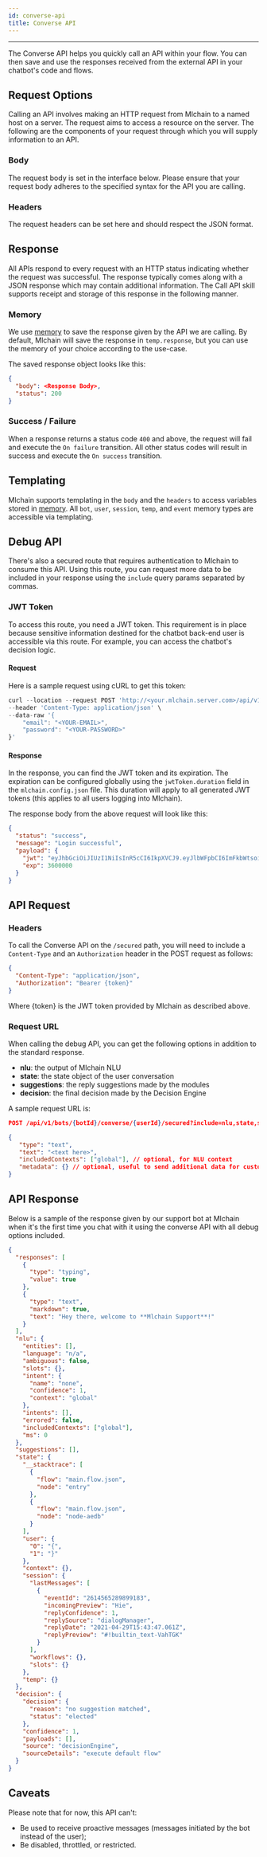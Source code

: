 ```yaml
---
id: converse-api
title: Converse API
---
```


---

The Converse API helps you quickly call an API within your flow. You can then save and use the responses received from the external API in your chatbot's code and flows.

## Request Options

Calling an API involves making an HTTP request from Mlchain to a named host on a server. The request aims to access a resource on the server. The following are the components of your request through which you will supply information to an API.

### Body

The request body is set in the interface below. Please ensure that your request body adheres to the specified syntax for the API you are calling.

### Headers

The request headers can be set here and should respect the JSON format.

## Response

All APIs respond to every request with an HTTP status indicating whether the request was successful. The response typically comes along with a JSON response which may contain additional information. The Call API skill supports receipt and storage of this response in the following manner.

### Memory

We use [memory](/building-chatbots/memory-&-data-persistence/flow-memory) to save the response given by the API we are calling. By default, Mlchain will save the response in `temp.response`, but you can use the memory of your choice according to the use-case.

The saved response object looks like this:

```json
{
  "body": <Response Body>,
  "status": 200
}
```

### Success / Failure

When a response returns a status code `400` and above, the request will fail and execute the `On failure` transition. All other status codes will result in success and execute the `On success` transition.

## Templating

Mlchain supports templating in the `body` and the `headers` to access variables stored in [memory](/building-chatbots/memory-&-data-persistence/flow-memory). All `bot`, `user`, `session`, `temp`, and `event` memory types are accessible via templating.

## Debug API

There's also a secured route that requires authentication to Mlchain to consume this API. Using this route, you can request more data to be included in your response using the `include` query params separated by commas.

### JWT Token

To access this route, you need a JWT token. This requirement is in place because sensitive information destined for the chatbot back-end user is accessible via this route. For example, you can access the chatbot's decision logic.

#### Request

Here is a sample request using cURL to get this token:

```js
curl --location --request POST 'http://<your.mlchain.server.com>/api/v1/auth/login/basic/default' \
--header 'Content-Type: application/json' \
--data-raw '{
    "email": "<YOUR-EMAIL>",
    "password": "<YOUR-PASSWORD>"
}'
```

#### Response

In the response, you can find the JWT token and its expiration. The expiration can be configured globally using the `jwtToken.duration` field in the `mlchain.config.json` file. This duration will apply to all generated JWT tokens (this applies to all users logging into Mlchain).

The response body from the above request will look like this:

```json
{
  "status": "success",
  "message": "Login successful",
  "payload": {
    "jwt": "eyJhbGciOiJIUzI1NiIsInR5cCI6IkpXVCJ9.eyJlbWFpbCI6ImFkbWtsoiwic3RyYXRlZ3kiOiJkZWZhdWx0IiwidG9rZW5WZXJzaW9uIjoxLCJpc1N1cGVyQWRtaW4iOnRydWUsImlhdCI6MTYxODU3Mjk1MCwiZXhwIjoxNjE4NTc2NTUwLCJhsdwiOiJjb2xsYWJvcmF0b3JzIn0.urYZ5A8yXH3XqzSmu7GmImufSgZ0Nx6HknzuidGWnRs",
    "exp": 3600000
  }
}
```

## API Request

### Headers

To call the Converse API on the `/secured` path, you will need to include a `Content-Type` and an `Authorization` header in the POST request as follows:

```json
{
  "Content-Type": "application/json",
  "Authorization": "Bearer {token}"
}
```

Where {token} is the JWT token provided by Mlchain as described above.

### Request URL

When calling the debug API, you can get the following options in addition to the standard response.

- **nlu**: the output of Mlchain NLU
- **state**: the state object of the user conversation
- **suggestions**: the reply suggestions made by the modules
- **decision**: the final decision made by the Decision Engine

A sample request URL is:

```json
POST /api/v1/bots/{botId}/converse/{userId}/secured?include=nlu,state,suggestions,decision

{
   "type": "text",
   "text": "<text here>",
   "includedContexts": ["global"], // optional, for NLU context
   "metadata": {} // optional, useful to send additional data for custom hooks
}
```

## API Response

Below is a sample of the response given by our support bot at Mlchain when it's the first time you chat with it using the converse API with all debug options included.

```json
{
  "responses": [
    {
      "type": "typing",
      "value": true
    },
    {
      "type": "text",
      "markdown": true,
      "text": "Hey there, welcome to **Mlchain Support**!"
    }
  ],
  "nlu": {
    "entities": [],
    "language": "n/a",
    "ambiguous": false,
    "slots": {},
    "intent": {
      "name": "none",
      "confidence": 1,
      "context": "global"
    },
    "intents": [],
    "errored": false,
    "includedContexts": ["global"],
    "ms": 0
  },
  "suggestions": [],
  "state": {
    "__stacktrace": [
      {
        "flow": "main.flow.json",
        "node": "entry"
      },
      {
        "flow": "main.flow.json",
        "node": "node-aedb"
      }
    ],
    "user": {
      "0": "{",
      "1": "}"
    },
    "context": {},
    "session": {
      "lastMessages": [
        {
          "eventId": "2614565289899183",
          "incomingPreview": "Hie",
          "replyConfidence": 1,
          "replySource": "dialogManager",
          "replyDate": "2021-04-29T15:43:47.061Z",
          "replyPreview": "#!builtin_text-VahTGK"
        }
      ],
      "workflows": {},
      "slots": {}
    },
    "temp": {}
  },
  "decision": {
    "decision": {
      "reason": "no suggestion matched",
      "status": "elected"
    },
    "confidence": 1,
    "payloads": [],
    "source": "decisionEngine",
    "sourceDetails": "execute default flow"
  }
}
```

## Caveats

Please note that for now, this API can't:

- Be used to receive proactive messages (messages initiated by the bot instead of the user);
- Be disabled, throttled, or restricted.
